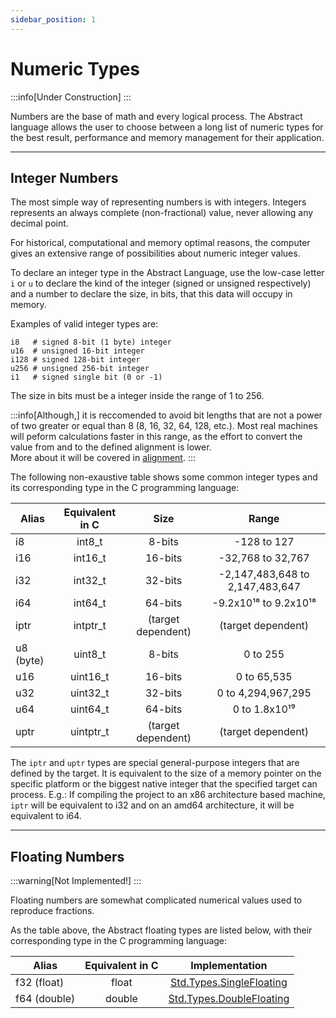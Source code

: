 ```yaml
---
sidebar_position: 1
---
```


# Numeric Types
:::info[Under Construction]
:::

Numbers are the base of math and every logical process.
The Abstract language allows the user to choose between a long list
of numeric types for the best result, performance and memory management
for their application.

---
## Integer Numbers

The most simple way of representing numbers is with integers. Integers
represents an always complete (non-fractional) value, never allowing
any decimal point.

For historical, computational and memory optimal reasons, the computer gives
an extensive range of possibilities about numeric integer values.

To declare an integer type in the Abstract Language, use the low-case
letter `i` or `u` to declare the kind of the integer (signed or unsigned
respectively) and a number to declare the size, in bits, that this data
will occupy in memory.

Examples of valid integer types are:
```abs
i8   # signed 8-bit (1 byte) integer
u16  # unsigned 16-bit integer
i128 # signed 128-bit integer
u256 # unsigned 256-bit integer
i1   # signed single bit (0 or -1)
```

The size in bits must be a integer inside the range of 1 to 256.

:::info[Although,]
it is reccomended to avoid bit lengths that are not a power
of two greater or equal than 8 (8, 16, 32, 64, 128, etc.).
Most real machines will peform calculations faster in this range, as
the effort to convert the value from and to the defined alignment is
lower. \
More about it will be covered in  [alignment](../memory/alignment).
:::

The following non-exaustive table shows some common integer types and
its corresponding type in the C programming language:

| Alias     | Equivalent in C | Size                | Range                           |
|-----------|:---------------:|:-------------------:|:-------------------------------:|
| i8        | int8_t          | 8-bits              | -128 to 127                     |
| i16       | int16_t         | 16-bits             | -32,768 to 32,767               |
| i32       | int32_t         | 32-bits             | -2,147,483,648 to 2,147,483,647 |
| i64       | int64_t         | 64-bits             | -9.2x10¹⁸ to 9.2x10¹⁸           |
| iptr      | intptr_t        | (target dependent)  | (target dependent)              |
| u8 (byte) | uint8_t         | 8-bits              | 0 to 255                        |
| u16       | uint16_t        | 16-bits             | 0 to 65,535                     |
| u32       | uint32_t        | 32-bits             | 0 to 4,294,967,295              |
| u64       | uint64_t        | 64-bits             | 0 to 1.8x10¹⁹                   |
| uptr      | uintptr_t       | (target dependent)  | (target dependent)              |

The `iptr` and `uptr` types are special general-purpose integers that are defined
by the target. It is equivalent to the size of a memory pointer on the specific
platform or the biggest native integer that the specified target can process.
E.g.:
If compiling the project to an x86 architecture based machine, `iptr` will be equivalent
to i32 and on an amd64 architecture, it will be equivalent to i64.

---
## Floating Numbers
:::warning[Not Implemented!]
:::

Floating numbers are somewhat complicated numerical values used to reproduce fractions.

As the table above, the Abstract floating types are listed below, with their
corresponding type in the C programming language:

| Alias        | Equivalent in C | Implementation                |
|--------------|:---------------:|:-----------------------------:|
| f32 (float)  | float           | [Std.Types.SingleFloating](#) |
| f64 (double) | double          | [Std.Types.DoubleFloating](#) |
